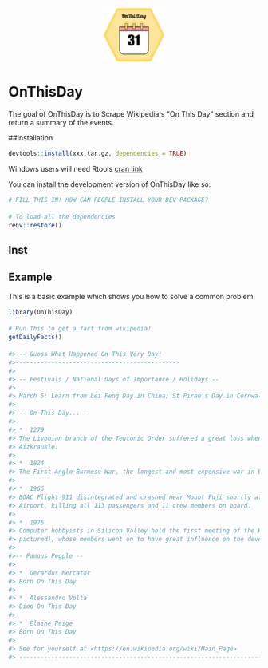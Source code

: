 <div style="text-align:center">
  <img src="OnThisDay-logo.png" width="25%"/>
</div>

# OnThisDay

<!-- badges: start -->

<!-- badges: end -->

The goal of OnThisDay is to Scrape Wikipedia's "On This Day" section and return a summary of the events.

##Installation

``` r
devtools::install(xxx.tar.gz, dependencies = TRUE)
```

Windows users will need Rtools [cran link](https://cran.r-project.org/bin/windows/Rtools/)

You can install the development version of OnThisDay like so:

``` r
# FILL THIS IN! HOW CAN PEOPLE INSTALL YOUR DEV PACKAGE?

# To load all the dependencies
renv::restore()
```

## Inst

## Example

This is a basic example which shows you how to solve a common problem:

``` r
library(OnThisDay)

# Run This to get a fact from wikipedia!
getDailyFacts()

#> -- Guess What Happened On This Very Day! 
#>----------------------------------------------
#>
#> -- Festivals / National Days of Importance / Holidays --
#>
#> March 5: Learn from Lei Feng Day in China; St Piran's Day in Cornwall, England
#>
#> -- On This Day... --
#>
#> *  1279
#> The Livonian branch of the Teutonic Order suffered a great loss when 71 knights died in the Battle of
#> Aizkraukle.
#>
#> *  1824
#> The First Anglo-Burmese War, the longest and most expensive war in British Indian history, began.
#>
#> *  1966
#> BOAC Flight 911 disintegrated and crashed near Mount Fuji shortly after departure from Tokyo International
#> Airport, killing all 113 passengers and 11 crew members on board.
#>
#> *  1975
#> Computer hobbyists in Silicon Valley held the first meeting of the Homebrew Computer Club (founder
#> pictured), whose members went on to have great influence on the development of the personal computer.
#>
#>-- Famous People --
#>
#> *  Gerardus Mercator
#> Born On This Day
#>
#> *  Alessandro Volta
#> Died On This Day
#>
#> *  Elaine Paige
#> Born On This Day
#>
#> See for yourself at <https://en.wikipedia.org/wiki/Main_Page>
#> --------------------------------------------------------------------------------------
```
